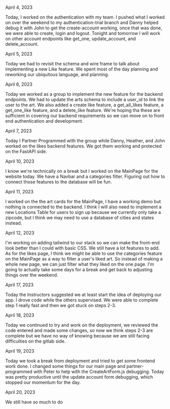 April 4, 2023

Today, I worked on the authentication with my team. I pushed what I worked on over the weekend to my authentication-trial branch and Danny helped debug it with John to get the create-account working, once that was done, we were able to create, login and logout. Tonight and tomorrow I will work on other account endpoints like get_one, update_account, and delete_account.

April 5, 2023

Today we had to revisit the schema and wire frame to talk about implementing a new Like feature. We spent most of the day planning and reworking our ubiquitous language, and planning.

April 6, 2023

Today we worked as a group to implement the new feature for the backend endpoints. We had to update the arts schema to include a user_id to link the user to the art. We also added a create like feature, a get_all_likes feature, a get_one_like feature, and a delete_like feature. We're hoping tha these are sufficient in covering our backend requirements so we can move on to front end authentication and development.

April 7, 2023

Today I Partner Programmed with the group while Danny, Heather, and John worked on the likes backend features. We got them working and protected on the FastAPI side.

April 10, 2023

I know we're technically on a break but I worked on the MainPage for the website today. We have a Navbar and a categories filter. Figuring out how to connect those features to the database will be fun.

April 11, 2023

I worked on the the art cards for the MainPage, I have a working demo but nothing is connected to the backend. I think I will also need to implement a new Locations Table for users to sign up because we currently only take a zipcode, but I think we may need to use a database of cities and states instead.

April 12, 2023

I'm working on adding tailwind to our stack so we can make the front-end look better than I could with basic CSS. We still have a lot features to add. As for the likes page, I think we might be able to use the categories feature on the MainPage as a way to filter a user's liked art. So instead of making a whole new page, we can just filter what they liked on the one page. I'm going to actually take some days for a break and get back to adjusting things over the weekend.

April 17, 2023

Today the Instructors suggested we at least start the idea of deploying our app. I drove code while the others supervised. We were able to complete step 1 really fast and then we got stuck on steps 2-3.

April 18, 2023

Today we continued to try and work on the deployment, we reviewed the code entered and made some changes, so now we think steps 2-3 are complete but we have no way of knowing because we are still facing difficulties on the gitlab side.

April 19, 2023

Today we took a break from deployment and tried to get some frontend work done. I changed some things for our main page and partner-programmed with Peter to help with the CreateArtForm.js debugging. Today was pretty productive until the update account form debugging, which stopped our momentum for the day.

April 20, 2023

We still have so much to do
